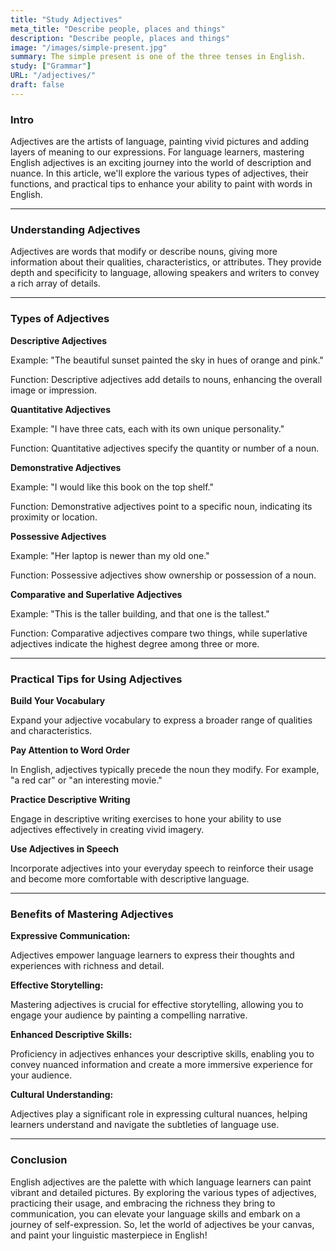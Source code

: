 ```yaml
---
title: "Study Adjectives"
meta_title: "Describe people, places and things"
description: "Describe people, places and things"
image: "/images/simple-present.jpg"
summary: The simple present is one of the three tenses in English.
study: ["Grammar"]
URL: "/adjectives/"
draft: false
---
```


### Intro 

Adjectives are the artists of language, painting vivid pictures and adding layers of meaning to our expressions. For language learners, mastering English adjectives is an exciting journey into the world of description and nuance. In this article, we'll explore the various types of adjectives, their functions, and practical tips to enhance your ability to paint with words in English.

<hr>

### Understanding Adjectives

Adjectives are words that modify or describe nouns, giving more information about their qualities, characteristics, or attributes. They provide depth and specificity to language, allowing speakers and writers to convey a rich array of details.

<hr>

### Types of Adjectives

**Descriptive Adjectives**

Example: "The beautiful sunset painted the sky in hues of orange and pink."

Function: Descriptive adjectives add details to nouns, enhancing the overall image or impression.

**Quantitative Adjectives**

Example: "I have three cats, each with its own unique personality."

Function: Quantitative adjectives specify the quantity or number of a noun.

**Demonstrative Adjectives**

Example: "I would like this book on the top shelf."

Function: Demonstrative adjectives point to a specific noun, indicating its proximity or location.

**Possessive Adjectives**

Example: "Her laptop is newer than my old one."

Function: Possessive adjectives show ownership or possession of a noun.

**Comparative and Superlative Adjectives**

Example: "This is the taller building, and that one is the tallest."

Function: Comparative adjectives compare two things, while superlative adjectives indicate the highest degree among three or more.

<hr>

### Practical Tips for Using Adjectives

**Build Your Vocabulary**

Expand your adjective vocabulary to express a broader range of qualities and characteristics.

**Pay Attention to Word Order**

In English, adjectives typically precede the noun they modify. For example, "a red car" or "an interesting movie."

**Practice Descriptive Writing**

Engage in descriptive writing exercises to hone your ability to use adjectives effectively in creating vivid imagery.

**Use Adjectives in Speech**

Incorporate adjectives into your everyday speech to reinforce their usage and become more comfortable with descriptive language.

<hr>

### Benefits of Mastering Adjectives

**Expressive Communication:**

Adjectives empower language learners to express their thoughts and experiences with richness and detail.

**Effective Storytelling:**

Mastering adjectives is crucial for effective storytelling, allowing you to engage your audience by painting a compelling narrative.

**Enhanced Descriptive Skills:**

Proficiency in adjectives enhances your descriptive skills, enabling you to convey nuanced information and create a more immersive experience for your audience.

**Cultural Understanding:**

Adjectives play a significant role in expressing cultural nuances, helping learners understand and navigate the subtleties of language use.

<hr>

### Conclusion

English adjectives are the palette with which language learners can paint vibrant and detailed pictures. By exploring the various types of adjectives, practicing their usage, and embracing the richness they bring to communication, you can elevate your language skills and embark on a journey of self-expression. So, let the world of adjectives be your canvas, and paint your linguistic masterpiece in English!


